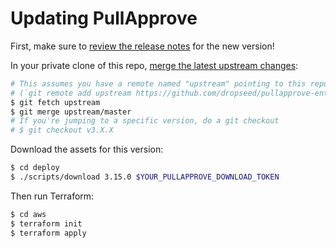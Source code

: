 # Updating PullApprove

First, make sure to [review the release notes](https://github.com/dropseed/pullapprove-enterprise/releases) for the new version!

In your private clone of this repo,
[merge the latest upstream changes](https://help.github.com/en/articles/syncing-a-fork):

```sh
# This assumes you have a remote named "upstream" pointing to this repo
# (`git remote add upstream https://github.com/dropseed/pullapprove-enterprise` if you need to add this)
$ git fetch upstream
$ git merge upstream/master
# If you're jumping to a specific version, do a git checkout
# $ git checkout v3.X.X
```

Download the assets for this version:

```sh
$ cd deploy
$ ./scripts/download 3.15.0 $YOUR_PULLAPPROVE_DOWNLOAD_TOKEN
```

Then run Terraform:

```sh
$ cd aws
$ terraform init
$ terraform apply
```
